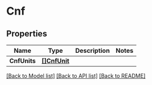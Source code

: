 # Cnf

## Properties
Name | Type | Description | Notes
------------ | ------------- | ------------- | -------------
**CnfUnits** | [**[]CnfUnit**](CnfUnit.md) |  | 

[[Back to Model list]](../README.md#documentation-for-models) [[Back to API list]](../README.md#documentation-for-api-endpoints) [[Back to README]](../README.md)



